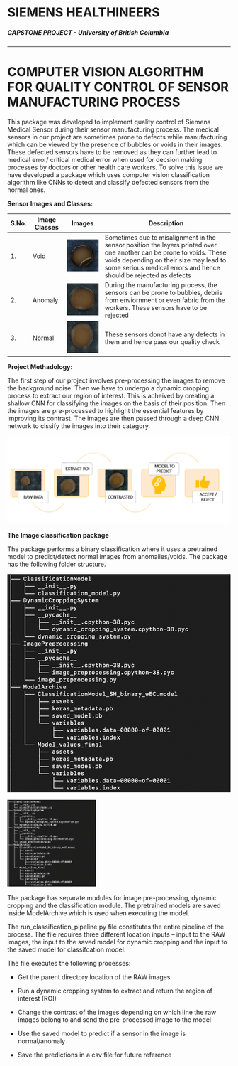 # **SIEMENS HEALTHINEERS** 
##### CAPSTONE PROJECT - University of British Columbia 
---------------------------------------------------------------

# COMPUTER VISION ALGORITHM FOR QUALITY CONTROL OF SENSOR MANUFACTURING PROCESS


This package was developed to implement quality control of Siemens Medical Sensor during their sensor manufacturing process.
The medical sensors in our project are sometimes prone to defects while manufacturing which can be viewed by the presence of bubbles or voids in their images. 
These defected sensors have to be removed as they can further lead to medical error/ critical medical error when used for decsion making processes by doctors or other health care workers. To solve this issue we have developed a package which uses computer vision classification algorithm like CNNs to detect and classify defected sensors from the normal ones. 

**Sensor Images and Classes:**

| S.No. | Image Classes | Images | Description |
|-------|---------------|---------|-------------|
|1.| Void | ![image](/images/voids.jpg) | Sometimes due to misalignment in the sensor position the layers printed over one another can be prone to voids. These voids depending on their size may lead to some serious medical errors and hence should be rejected as defects |
|2. | Anomaly | ![image](/images/anomaly.jpg) | During the manufacturing process, the sensors can be prone to bubbles, debris from enviornment or even fabric from the workers. These sensors have to be rejected |
|3. | Normal | ![image](/images/normal.jpg) | These sensors donot have any defects in them and hence pass our quality check |


**Project Methadology:**

The first step of our project involves pre-processing the images to remove the background noise. Then we have to undergo a dynamic cropping process to extract our region of interest. This is acheived by creating a shallow CNN for classifying the images on the basis of their position. Then the images are pre-processed to highlight the essential features by improving its contrast. The images are then passed through a deep CNN network to clssify the images into their category. 

![image](/images/PIPE_LINE.PNG)


**The Image classification package**

The package performs a binary classification where it uses a pretrained model to predict/detect normal images from anomalies/voids. The package has the following folder structure. 

![image](/images/CodeStructure.png)

<img src="/images/CodeStructure.png" alt="drawing" width="200"/>

The package has separate modules for image pre-processing, dynamic cropping and the classification module. The pretrained models are saved inside ModelArchive which is used when executing the model. 

The run_classification_pipeline.py file constitutes the entire pipeline of the process.  The file requires three different location inputs – input to the RAW images, the input to the saved model for dynamic cropping and the input to the saved model for classifcation model. 

The file executes the following processes: 

* Get the parent directory location of the RAW images 

* Run a dynamic cropping system to extract and return the region of interest (ROI)

* Change the contrast of the images depending on which line the raw images belong to and send the pre-processed image to the model 

* Use the saved model to predict if a sensor in the image is normal/anomaly 

* Save the predictions in a csv file for future reference  











